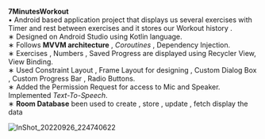 __7MinutesWorkout__ <br>
• Android based application project that displays us several exercises with Timer and rest between exercises and
it stores our Workout history . <br>
∗ Designed on Android Studio using Kotlin language.<br>
∗ Follows __MVVM architecture__ , *Coroutines* , Dependency Injection. <br>
∗ Exercises , Numbers , Saved Progress are displayed using Recycler View, View Binding. <br>
∗ Used Constraint Layout , Frame Layout for designing , Custom Dialog Box , Custom Progress Bar , Radio
Buttons. <br>
∗ Added the Permission Request for access to Mic and Speaker. Implemented *Text-To-Speech*. <br>
∗ __Room Database__ been used to create , store , update , fetch display the data <br>

![InShot_20220926_224740622](https://user-images.githubusercontent.com/84584289/192341024-2193460a-fc49-4100-a9e7-6637b21f986a.gif)

